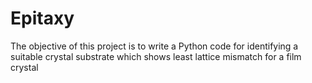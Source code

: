 # Epitaxy
The objective of this project is to write a Python code for identifying a suitable crystal substrate which shows least lattice mismatch for a film crystal
